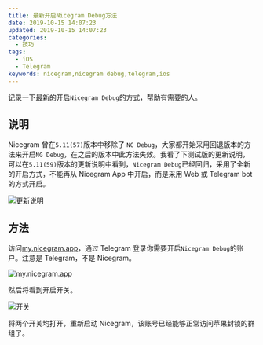 ```yaml
---
title: 最新开启Nicegram Debug方法
date: 2019-10-15 14:07:23
updated: 2019-10-15 14:07:23
categories:
  - 技巧
tags:
  - iOS
  - Telegram
keywords: nicegram,nicegram debug,telegram,ios
---
```


记录一下最新的开启`Nicegram Debug`的方式，帮助有需要的人。

<!--more-->

## 说明

Nicegram 曾在`5.11(57)`版本中移除了 `NG Debug`，大家都开始采用回退版本的方法来开启`NG Debug`，在之后的版本中此方法失效。我看了下测试版的更新说明，可以在`5.11(59)`版本的更新说明中看到，`Nicegram Debug`已经回归，采用了全新的开启方式，不能再从 Nicegram App 中开启，而是采用 Web 或 Telegram bot 的方式开启。

![更新说明](https://img.iszy.xyz/20191015145457.png)

## 方法

访问[my.nicegram.app](https://my.nicegram.app)，通过 Telegram 登录你需要开启`Nicegram Debug`的账户。注意是 Telegram，不是 Nicegram。

![my.nicegram.app](https://img.iszy.xyz/20191015141146.png)

然后将看到开启开关。

![开关](https://img.iszy.xyz/20191015141021.png)

将两个开关均打开，重新启动 Nicegram，该账号已经能够正常访问苹果封锁的群组了。
